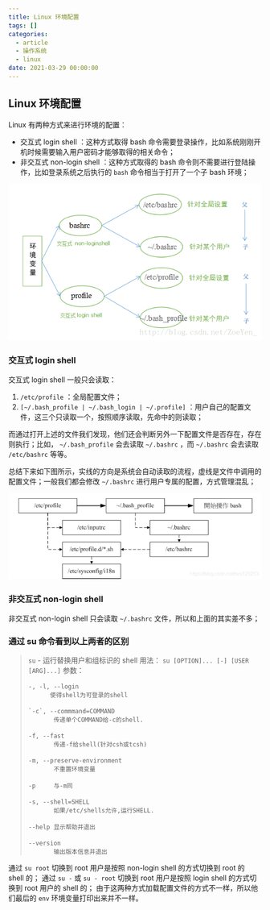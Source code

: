 ```yaml
---
title: Linux 环境配置
tags: []
categories:
  - article
  - 操作系统
  - linux
date: 2021-03-29 00:00:00
---
```


## Linux 环境配置

Linux 有两种方式来进行环境的配置：

- 交互式 login shell ：这种方式取得 bash 命令需要登录操作，比如系统刚刚开机时候需要输入用户密码才能够取得的相关命令；
- 非交互式 non-login shell ：这种方式取得的 bash 命令则不需要进行登陆操作，比如登录系统之后执行的 `bash` 命令相当于打开了一个子 bash 环境；

![picture 1](../../../../assets/%E6%93%8D%E4%BD%9C%E7%B3%BB%E7%BB%9F/linux/Linux%20%E7%8E%AF%E5%A2%83%E5%8F%98%E9%87%8F/5c04f725230db3370ca9045c2adef6263fc3056f538f89c3019727833f304dee.png)

### 交互式 login shell

交互式 login shell 一般只会读取：

1. `/etc/profile` ：全局配置文件；
2. `[~/.bash_profile | ~/.bash_login | ~/.profile]` ：用户自己的配置文件，这三个只读取一个，按照顺序读取，先命中的则读取；

而通过打开上述的文件我们发现，他们还会判断另外一下配置文件是否存在，存在则执行；比如， `~/.bash_profile` 会去读取 `~/.bashrc` ，而 `~/.bashrc` 会去读取 `/etc/bashrc` 等等。

总结下来如下图所示，实线的方向是系统会自动读取的流程，虚线是文件中调用的配置文件；一般我们都会修改 `~/.bashrc` 进行用户专属的配置，方式管理混乱；

![picture 2](../../../../assets/%E6%93%8D%E4%BD%9C%E7%B3%BB%E7%BB%9F/linux/Linux%20%E7%8E%AF%E5%A2%83%E5%8F%98%E9%87%8F/439e6b62c3c44825587086a54f5c4439ae12663278834307f4664fad3cd13383.png)

### 非交互式 non-login shell

非交互式 non-login shell 只会读取 `~/.bashrc` 文件，所以和上面的其实差不多；

### 通过 su 命令看到以上两者的区别

> `su` - 运行替换用户和组标识的 shell
> 用法： `su [OPTION]... [-] [USER [ARG]...]`
> 参数：
>
>     -, -l, --login
>           使得shell为可登录的shell
>
>     `-c`, --commmand=COMMAND
>            传递单个COMMAND给-c的shell.
>
>     -f, --fast
>            传递-f给shell(针对csh或tcsh)
>
>     -m, --preserve-environment
>            不重置环境变量
>
>     -p     与-m同
>
>     -s, --shell=SHELL
>            如果/etc/shells允许,运行SHELL.
>
>     --help 显示帮助并退出
>
>     --version
>            输出版本信息并退出

通过 `su root` 切换到 root 用户是按照 non-login shell 的方式切换到 root 的 shell 的；
通过 `su -` 或 `su - root` 切换到 root 用户是按照 login shell 的方式切换到 root 用户的 shell 的；
由于这两种方式加载配置文件的方式不一样，所以他们最后的 `env` 环境变量打印出来并不一样。
